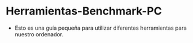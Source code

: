 # Herramientas-Benchmark-PC
- Esto es una guía pequeña para utilizar diferentes herramientas para nuestro ordenador.
